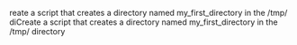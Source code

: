 reate a script that creates a directory named my_first_directory in the /tmp/ diCreate a script that creates a directory named my_first_directory in the /tmp/ directory

